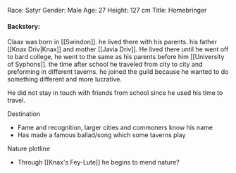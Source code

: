 Race: Satyr
Gender: Male
Age: 27
Height: 127 cm
Title: Homebringer
#### Backstory:

Claax was born in [[Swindon]]. he lived there with his parents. his father [[Knax Driv|Knax]] and mother [[Javia Driv]]. He lived there until he went off to bard college, he went to the same as his parents before him [[University of Syphons]]. the time after school he traveled from city to city and preforming in different taverns. he joined the guild because he wanted to do something different and more lucrative. 

He did not stay in touch with friends from school since he used his time to travel.


Destination

- Fame and recognition, larger cities and commoners know his name
- Has made a famous ballad/song which some taverns play


Nature plotline
- Through [[Knax's Fey-Lute]] he begins to mend nature?